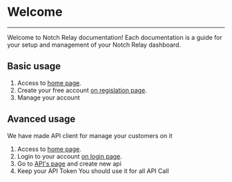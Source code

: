 # Welcome

---

Welcome to Notch Relay documentation! Each documentation is a guide for your setup and management of your Notch Relay dashboard.

## Basic usage

1. Access to [home page](http://notchrelay.xyz).
2. Create your free account [on regislation page](http://notchrelay.xyz/register).
3. Manage your account

## Avanced usage

We have made API client for manage your customers on it

1. Access to [home page](http://notchrelay.xyz).
2. Login to your account [on login page](http://notchrelay.xyz/login).
3. Go to [API's page](http://notchrelay.xyz/) and create new api
4. Keep your API Token You should use it for all API Call
